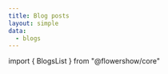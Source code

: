 ```yaml
---
title: Blog posts
layout: simple
data:
  - blogs
---
```


import { BlogsList } from "@flowershow/core"

<BlogsList blogs={blogs}/>
